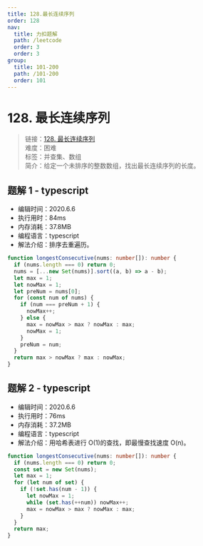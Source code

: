 ```yaml
---
title: 128.最长连续序列
order: 128
nav:
  title: 力扣题解
  path: /leetcode
  order: 3
  order: 3
group:
  title: 101-200
  path: /101-200
  order: 101
---
```


# 128. 最长连续序列

> 链接：[128. 最长连续序列](https://leetcode-cn.com/problems/longest-consecutive-sequence/)  
> 难度：困难  
> 标签：并查集、数组  
> 简介：给定一个未排序的整数数组，找出最长连续序列的长度。

## 题解 1 - typescript

- 编辑时间：2020.6.6
- 执行用时：84ms
- 内存消耗：37.8MB
- 编程语言：typescript
- 解法介绍：排序去重遍历。

```typescript
function longestConsecutive(nums: number[]): number {
  if (nums.length === 0) return 0;
  nums = [...new Set(nums)].sort((a, b) => a - b);
  let max = 1;
  let nowMax = 1;
  let preNum = nums[0];
  for (const num of nums) {
    if (num === preNum + 1) {
      nowMax++;
    } else {
      max = nowMax > max ? nowMax : max;
      nowMax = 1;
    }
    preNum = num;
  }
  return max > nowMax ? max : nowMax;
}
```

## 题解 2 - typescript

- 编辑时间：2020.6.6
- 执行用时：76ms
- 内存消耗：37.2MB
- 编程语言：typescript
- 解法介绍：用哈希表进行 O(1)的查找，即最慢查找速度 O(n)。

```typescript
function longestConsecutive(nums: number[]): number {
  if (nums.length === 0) return 0;
  const set = new Set(nums);
  let max = 1;
  for (let num of set) {
    if (!set.has(num - 1)) {
      let nowMax = 1;
      while (set.has(++num)) nowMax++;
      max = nowMax > max ? nowMax : max;
    }
  }
  return max;
}
```
